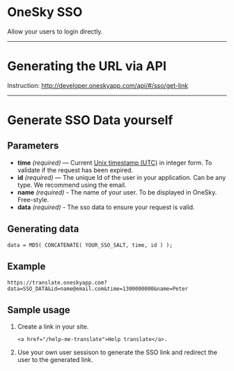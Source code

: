 # OneSky SSO
Allow your users to login directly.

***

# Generating the URL via API
Instruction: http://developer.oneskyapp.com/api/#/sso/get-link

***

# Generate SSO Data yourself

## Parameters
- **time** _(required)_ — Current [Unix timestamp (UTC)](http://en.wikipedia.org/wiki/Unix_time) in integer form. To validate if the request has been expired.
- **id** _(required)_ — The unique Id of the user in your application. Can be any type. We recommend using the email.
- **name** _(required)_ - The name of your user. To be displayed in OneSky. Free-style.
- **data** _(required)_ - The sso data to ensure your request is valid.

## Generating data
```code
data = MD5( CONCATENATE( YOUR_SSO_SALT, time, id ) );
```

## Example

    https://translate.oneskyapp.com?data=SSO_DATA&id=name@email.com&time=1300000000&name=Peter

## Sample usage

1. Create a link in your site.
    ```
	<a href="/help-me-translate">Help translate</a>.
	```
2. Use your own user sessison to generate the SSO link and redirect the user to the generated link.

